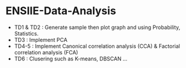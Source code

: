 # ENSIIE-Data-Analysis
- TD1 & TD2 : Generate sample then plot graph and using Probability, Statistics.
- TD3 : Implement PCA
- TD4-5 : Implement Canonical correlation analysis (CCA) & Factorial correlation analysis (FCA)
- TD6 : Clusering such as K-means, DBSCAN …
